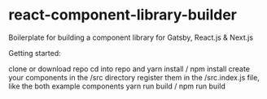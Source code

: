 # react-component-library-builder
Boilerplate for building a component library for Gatsby, React.js &amp; Next.js

Getting started:

clone or download repo
cd into repo and yarn install / npm install
create your components in the /src directory
register them in the /src.index.js file, like the both example components
yarn run build / npm run build

